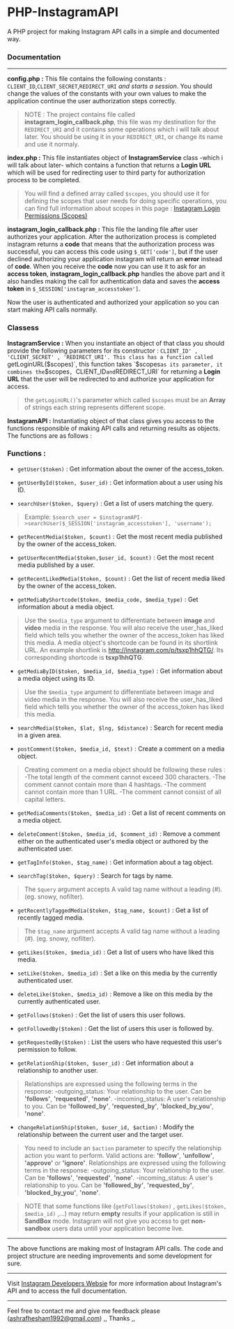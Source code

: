 # PHP-InstagramAPI
A PHP project for making Instagram API calls in a simple and documented way.

### **Documentation**

***
**config.php :** This file contains the following constants : `CLIENT_ID`,`CLIENT_SECRET`,`REDIRECT_URI` _and starts a session_.
You should change the values of the constants with your own values to make the application continue the user authorization steps correctly.
> NOTE : The project contains file called **instagram_login_callback.php**, this file was my destination for the `REDIRECT_URI` and it contains some operations which i will talk about later.
You should be using it in your `REDIRECT_URI`, or change its name and use it normaly.

**index.php :** This file instantiates object of **InstagramService** class -which i will talk about later- which contains a function that returns a **Login URL** which will be used for redirecting user to third party for authorization process to be completed.
>You will find a defined array called `$scopes`, you should use it for defining the scopes that user needs for doing specific operations, you can find full information about scopes in this page : [Instagram Login Permissions (Scopes)](https://www.instagram.com/developer/authorization/)

**instagram_login_callback.php :** This file the landing file after user authorizes your application.
After the authorization process is completed instagram returns a **code** that means that the authorization process was successful, you can access this code using `$_GET['code']`, but if the user declined authorizing your application instagram will return an **error** instead of **code**.
When you receive the **code** now you can use it to ask for an **access token**, **instagram_login_callback.php** handles the above part and it also handles making the call for authentication data and saves the **access token** in `$_SESSION['instagram_accesstoken']`.

Now the user is authenticated and authorized your application so you can start making API calls normally. 

### **Classess**

**InstagramService :** When you instantiate an object of that class you should provide the following parameters for its constructor : `CLIENT_ID' , 'CLIENT_SECRET' , 'REDIRECT_URI'.
This class has a function called `getLoginURL($scopes)`, this function takes `$scopes` as its parameter, it combines the `$scopes`, `CLIENT_ID` and `REDIRECT_URI` for returning a **Login URL** that the user will be redirected to and authorize your application for access.
> the `getLoginURL()`'s parameter which called `$scopes` must be an **Array** of strings each string represents different scope.

**InstagramAPI :** Instantiating object of that class gives you access to the functions responsible of making API calls and returning results as objects.
The functions are as follows : 

### **Functions :**

- `getUser($token)` : Get information about the owner of the access_token.

- `getUserById($token, $user_id)` : Get information about a user using his ID.

- `searchUser($token, $query)` : Get a list of users matching the query.
>Example: `$search_user = $instagramAPI->searchUser($_SESSION['instagram_accesstoken'], 'username');`

- `getRecentMedia($token, $count)` : Get the most recent media published by the owner of the access_token.

- `getUserRecentMedia($token,$user_id, $count)` : Get the most recent media published by a user.

- `getRecentLikedMedia($token, $count)` : Get the list of recent media liked by the owner of the access_token.

- `getMediaByShortcode($token, $media_code, $media_type)` : Get information about a media object. 
>Use the `$media_type` argument to differentiate between **image** and **video** media in the response.
You will also receive the user_has_liked field which tells you whether the owner of the access_token has liked this media.
A media object's shortcode can be found in its shortlink URL.
An example shortlink is http://instagram.com/p/tsxp1hhQTG/. Its corresponding shortcode is **tsxp1hhQTG**.

- `getMediaByID($token, $media_id, $media_type)` :  Get information about a media object using its ID.
>Use the `$media_type` argument to differentiate between image and video media in the response.
You will also receive the user_has_liked field which tells you whether the owner of the access_token has liked this media.

- `searchMedia($token, $lat, $lng, $distance)` : Search for recent media in a given area.

- `postComment($token, $media_id, $text)` : Create a comment on a media object.
>Creating comment on a media object should be following these rules : 
-The total length of the comment cannot exceed 300 characters.
-The comment cannot contain more than 4 hashtags.
-The comment cannot contain more than 1 URL.
-The comment cannot consist of all capital letters.

- `getMediaComments($token, $media_id)` : Get a list of recent comments on a media object.

- `deleteComment($token, $media_id, $comment_id)` : Remove a comment either on the authenticated user's media object or authored by the authenticated user.

- `getTagInfo($token, $tag_name)` : Get information about a tag object.

- `searchTag($token, $query)` : Search for tags by name.
>The `$query` argument accepts A valid tag name without a leading (#). (eg. snowy, nofilter).

- `getRecentlyTaggedMedia($token, $tag_name, $count)` : Get a list of recently tagged media.
>The `$tag_name` argument accepts A valid tag name without a leading (#). (eg. snowy, nofilter).

- `getLikes($token, $media_id)` : Get a list of users who have liked this media.

- `setLike($token, $media_id)` : Set a like on this media by the currently authenticated user.

- `deleteLike($token, $media_id)` : Remove a like on this media by the currently authenticated user.

- `getFollows($token)` : Get the list of users this user follows.

- `getFollowedBy($token)` : Get the list of users this user is followed by.

- `getRequestedBy($token)` :  List the users who have requested this user's permission to follow.

- `getRelationShip($token, $user_id)` : Get information about a relationship to another user.
>Relationships are expressed using the following terms in the response:
-outgoing_status: Your relationship to the user. Can be **'follows'**, **'requested'**, **'none'**.
-incoming_status: A user's relationship to you. Can be **'followed_by'**, **'requested_by'**, **'blocked_by_you'**, **'none'**.

- `changeRelationShip($token, $user_id, $action)` : Modify the relationship between the current user and the target user.
>You need to include an `$action` parameter to specify the relationship action you want to perform.
Valid actions are: **'follow'**, **'unfollow'**, **'approve'** or **'ignore'**.
Relationships are expressed using the following terms in the response:
-outgoing_status: Your relationship to the user. Can be **'follows'**, **'requested'**, **'none'**.
-incoming_status: A user's relationship to you. Can be **'followed_by'**, **'requested_by'**, **'blocked_by_you'**, **'none'**.

>NOTE that some functions like (`getFollows($token)` , `getLikes($token, $media_id)` ,...) may return **empty** results if your application is still in **SandBox** mode. Instagram will not give you access to get **non-sandbox** users data untill your application become live.

***
The above functions are making most of Instagram API calls.
The code and project structure are needing improvements and some development for sure.
***
Visit [Instagram Developers Websie](https://www.instagram.com/developer/) for more information about Instagram's API and to access the full documentation.
***
Feel free to contact me and give me feedback please (ashrafhesham1992@gmail.com) ,, Thanks ,, 
